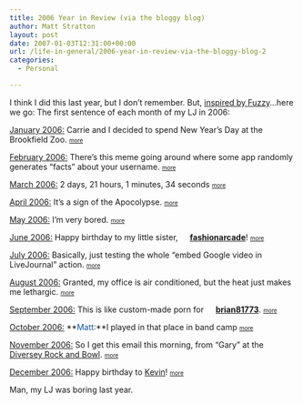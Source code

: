 ```yaml
---
title: 2006 Year in Review (via the bloggy blog)
author: Matt Stratton
layout: post
date: 2007-01-03T12:31:00+00:00
url: /life-in-general/2006-year-in-review-via-the-bloggy-blog-2
categories:
  - Personal

---
```

I think I did this last year, but I don&#8217;t remember. But, [inspired by Fuzzy][1]&#8230;here we go: The first sentence of each month of my LJ in 2006:

[January 2006:][2] Carrie and I decided to spend New Year&#8217;s Day at the Brookfield Zoo. <font size="1"><a href="http://mugsy1274.livejournal.com/475433.html">more</a></font>

[February 2006:][3] There&#8217;s this meme going around where some app randomly generates &#8220;facts&#8221; about your username. <font size="1"><a href="http://mugsy1274.livejournal.com/488022.html">more</a></font>

[March 2006:][4] 2 days, 21 hours, 1 minutes, 34 seconds <font size="1"><a href="http://mugsy1274.livejournal.com/496480.html">more</a></font>

[April 2006:][5] It&#8217;s a sign of the Apocolypse. <font size="1"><a href="http://mugsy1274.livejournal.com/502692.html">more</a></font>

[May 2006:][6] I&#8217;m very bored. <font size="1"><a href="http://mugsy1274.livejournal.com/510129.html">more</a></font>

[June 2006:][7] Happy birthday to my little sister, <span style="white-space:nowrap;" class="ljuser"><a href="http://fashionarcade.livejournal.com/profile"><img width="17" height="17" style="border:0 none;vertical-align:bottom;" alt="" src="http://stat.livejournal.com/img/userinfo.gif" class="ContextualPopup" /></a><a href="http://fashionarcade.livejournal.com/"><b>fashionarcade</b></a></span>! <font size="1"><a href="http://mugsy1274.livejournal.com/517521.html">more</a></font>

[July 2006:][8] Basically, just testing the whole &#8220;embed Google video in LiveJournal&#8221; action. [<font size="1">more</font>][9]

[August 2006:][10] Granted, my office is air conditioned, but the heat just makes me lethargic. [<font size="1">more</font>][11]

[September 2006:][12] This is like custom-made porn for <span style="white-space:nowrap;" class="ljuser"><a href="http://brian81773.livejournal.com/profile"><img width="17" height="17" style="border:0 none;vertical-align:bottom;" alt="" src="http://stat.livejournal.com/img/userinfo.gif" class="ContextualPopup" /></a><a href="http://brian81773.livejournal.com/"><b>brian81773</b></a></span>. [<font size="1">more</font>][13]

[October 2006:][14] **<font color="#16569e">Matt:</font>**I played in that place in band camp [<font size="1">more</font>][15]

[November 2006:][16] So I get this email this morning, from &#8220;Gary&#8221; at the [Diversey Rock and Bowl][17]. [<font size="1">more</font>][18]

[December 2006:][19] Happy birthday to [Kevin][20]! [<font size="1">more</font>][21]

Man, my LJ was boring last year.

 [1]: http://www.fuzzyco.com/news/archives/001978.html
 [2]: http://mugsy1274.livejournal.com/2006/01/01/
 [3]: http://mugsy1274.livejournal.com/2006/02/01/
 [4]: http://mugsy1274.livejournal.com/2006/03/01/
 [5]: http://mugsy1274.livejournal.com/2006/04/02/
 [6]: http://mugsy1274.livejournal.com/2006/05/01/
 [7]: http://mugsy1274.livejournal.com/2006/06/06/
 [8]: http://mugsy1274.livejournal.com/2006/07/01/
 [9]: http://mugsy1274.livejournal.com/522575.html
 [10]: http://mugsy1274.livejournal.com/2006/08/01/
 [11]: http://mugsy1274.livejournal.com/527694.html
 [12]: http://mugsy1274.livejournal.com/2006/09/01/
 [13]: http://mugsy1274.livejournal.com/535095.html
 [14]: http://mugsy1274.livejournal.com/2006/10/03/
 [15]: http://mugsy1274.livejournal.com/540638.html
 [16]: http://mugsy1274.livejournal.com/2006/11/01/
 [17]: http://www.drbowl.com/
 [18]: http://mugsy1274.livejournal.com/546056.html
 [19]: http://mugsy1274.livejournal.com/2006/12/04/
 [20]: http://www.kevinkmp.com/
 [21]: http://mugsy1274.livejournal.com/549993.html
